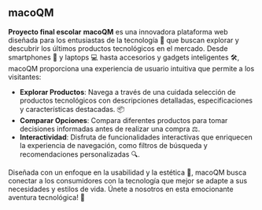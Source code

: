 ## macoQM
**Proyecto final escolar**
**macoQM** es una innovadora plataforma web diseñada para los entusiastas de la tecnología 🚀 que buscan explorar y descubrir los últimos productos tecnológicos en el mercado. Desde smartphones 📱 y laptops 💻 hasta accesorios y gadgets inteligentes 🛠️, macoQM proporciona una experiencia de usuario intuitiva que permite a los visitantes:

- **Explorar Productos**: Navega a través de una cuidada selección de productos tecnológicos con descripciones detalladas, especificaciones y características destacadas. 📦
- **Comparar Opciones**: Compara diferentes productos para tomar decisiones informadas antes de realizar una compra ⚖️.
- **Interactividad**: Disfruta de funcionalidades interactivas que enriquecen la experiencia de navegación, como filtros de búsqueda y recomendaciones personalizadas 🔍.

Diseñada con un enfoque en la usabilidad y la estética 🎨, macoQM busca conectar a los consumidores con la tecnología que mejor se adapte a sus necesidades y estilos de vida. Únete a nosotros en esta emocionante aventura tecnológica! 🌟
